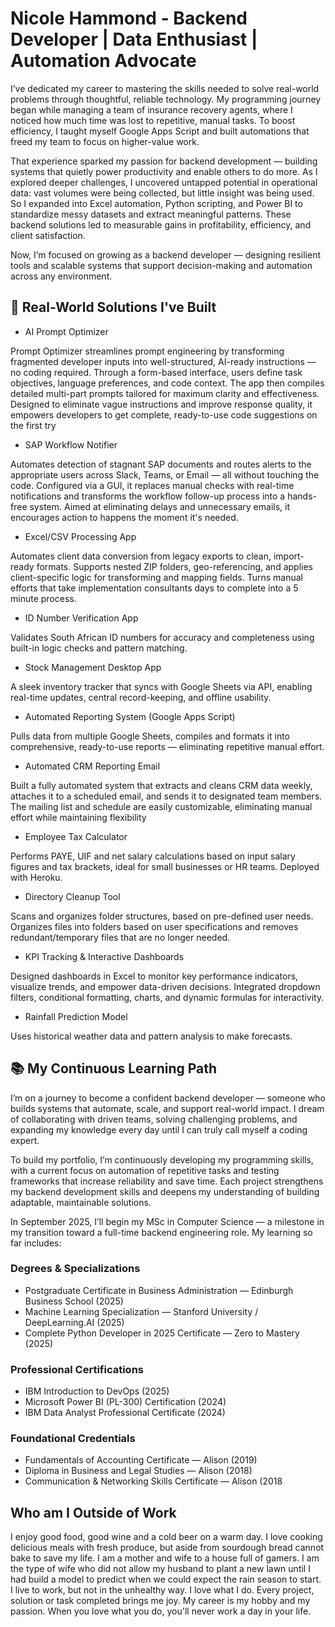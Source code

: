 # Nicole Hammond - Backend Developer | Data Enthusiast | Automation Advocate

I’ve dedicated my career to mastering the skills needed to solve real-world problems through thoughtful, reliable technology. My programming journey began while managing a team of insurance recovery agents, where I noticed how much time was lost to repetitive, manual tasks. To boost efficiency, I taught myself Google Apps Script and built automations that freed my team to focus on higher-value work.

That experience sparked my passion for backend development — building systems that quietly power productivity and enable others to do more. As I explored deeper challenges, I uncovered untapped potential in operational data: vast volumes were being collected, but little insight was being used. So I expanded into Excel automation, Python scripting, and Power BI to standardize messy datasets and extract meaningful patterns. These backend solutions led to measurable gains in profitability, efficiency, and client satisfaction.

Now, I’m focused on growing as a backend developer — designing resilient tools and scalable systems that support decision-making and automation across any environment.

## 🔧 Real-World Solutions I've Built
- AI Prompt Optimizer

Prompt Optimizer streamlines prompt engineering by transforming fragmented developer inputs into well-structured, AI-ready instructions — no coding required. Through a form-based interface, users define task objectives, language preferences, and code context. The app then compiles detailed multi-part prompts tailored for maximum clarity and effectiveness. Designed to eliminate vague instructions and improve response quality, it empowers developers to get complete, ready-to-use code suggestions on the first try

- SAP Workflow Notifier
  
Automates detection of stagnant SAP documents and routes alerts to the appropriate users across Slack, Teams, or Email — all without touching the code. Configured via a GUI, it replaces manual checks with real-time notifications and transforms the workflow follow-up process into a hands-free system. Aimed at eliminating delays and unnecessary emails, it encourages action to happens the moment it's needed.

- Excel/CSV Processing App
  
Automates client data conversion from legacy exports to clean, import-ready formats. Supports 
nested ZIP folders, geo-referencing, and applies client-specific logic for transforming and mapping 
fields. Turns manual efforts that take implementation consultants days to complete into a 5 minute 
process. 
 
- ID Number Verification App
  
Validates South African ID numbers for accuracy and completeness using built-in logic checks and 
pattern matching.

- Stock Management Desktop App
  
A sleek inventory tracker that syncs with Google Sheets via API, enabling real-time updates, central 
record-keeping, and offline usability.

- Automated Reporting System (Google Apps Script)
  
Pulls data from multiple Google Sheets, compiles and formats it into comprehensive, ready-to-use 
reports — eliminating repetitive manual effort.

- Automated CRM Reporting Email
  
Built a fully automated system that extracts and cleans CRM data weekly, attaches it to a scheduled 
email, and sends it to designated team members. The mailing list and schedule are easily 
customizable, eliminating manual effort while maintaining flexibility

- Employee Tax Calculator
  
Performs PAYE, UIF and net salary calculations based on input salary figures and tax brackets, ideal 
for small businesses or HR teams. Deployed with Heroku.

- Directory Cleanup Tool
  
Scans and organizes folder structures, based on pre-defined user needs. Organizes files into folders 
based on user specifications and removes redundant/temporary files that are no longer needed.

- KPI Tracking & Interactive Dashboards
  
Designed dashboards in Excel to monitor key performance indicators, visualize trends, and empower 
data-driven decisions. Integrated dropdown filters, conditional formatting, charts, and dynamic 
formulas for interactivity.

- Rainfall Prediction Model
  
Uses historical weather data and pattern analysis to make forecasts. 
  
## 📚 My Continuous Learning Path
I’m on a journey to become a confident backend developer — someone who builds systems that automate, scale, and support real-world impact. I dream of collaborating with driven teams, solving challenging problems, and expanding my knowledge every day until I can truly call myself a coding expert.

To build my portfolio, I’m continuously developing my programming skills, with a current focus on automation of repetitive tasks and testing frameworks that increase reliability and save time. Each project strengthens my backend development skills and deepens my understanding of building adaptable, maintainable solutions.

In September 2025, I’ll begin my MSc in Computer Science — a milestone in my transition toward a full-time backend engineering role. My learning so far includes:

### Degrees & Specializations
- Postgraduate Certificate in Business Administration — Edinburgh Business School (2025)
- Machine Learning Specialization — Stanford University / DeepLearning.AI (2025)
- Complete Python Developer in 2025 Certificate — Zero to Mastery (2025)

### Professional Certifications
- IBM Introduction to DevOps (2025)
- Microsoft Power BI (PL-300) Certification (2024)
- IBM Data Analyst Professional Certificate (2024)

### Foundational Credentials
- Fundamentals of Accounting Certificate — Alison (2019)
- Diploma in Business and Legal Studies — Alison (2018)
- Communication & Networking Skills Certificate — Alison (2018

## Who am I Outside of Work
I enjoy good food, good wine and a cold beer on a warm day.
I love cooking delicious meals with fresh produce, but aside from sourdough bread cannot bake to save my life.
I am a mother and wife to a house full of gamers.
I am the type of wife who did not allow my husband to plant a new lawn until I had build a model to predict when we could expect the rain season to start.
I live to work, but not in the unhealthy way. I love what I do. Every project, solution or task completed brings me joy. My career is my hobby and my passion. When you love what you do, you'll never work a day in your life.
